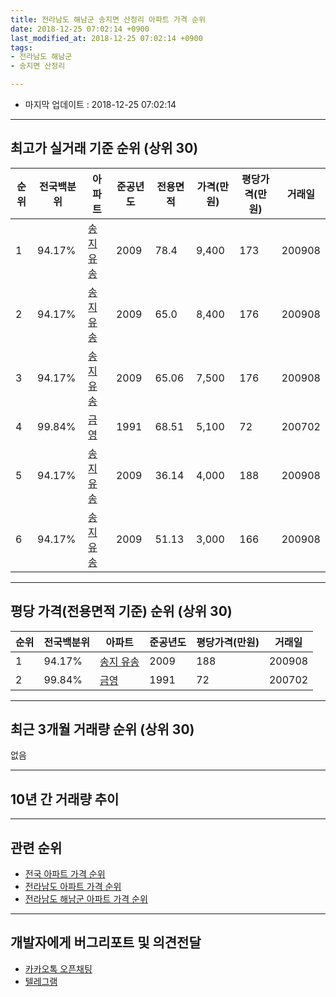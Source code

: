 ```yaml
---
title: 전라남도 해남군 송지면 산정리 아파트 가격 순위
date: 2018-12-25 07:02:14 +0900
last_modified_at: 2018-12-25 07:02:14 +0900
tags:
- 전라남도 해남군
- 송지면 산정리

---
```


* 마지막 업데이트 : 2018-12-25 07:02:14

---

## 최고가 실거래 기준 순위 (상위 30)


|순위|전국백분위|아파트|준공년도|전용면적|가격(만원)|평당가격(만원)|거래일|
|---|---|---|---|---|---|---|---|
|1|94.17%|[송지 유송](https://search.naver.com/search.naver?query=%EC%A0%84%EB%9D%BC%EB%82%A8%EB%8F%84+%ED%95%B4%EB%82%A8%EA%B5%B0+%EC%86%A1%EC%A7%80%EB%A9%B4+%EC%82%B0%EC%A0%95%EB%A6%AC+%EC%86%A1%EC%A7%80+%EC%9C%A0%EC%86%A1)|2009|78.4|9,400|173|200908|
|2|94.17%|[송지 유송](https://search.naver.com/search.naver?query=%EC%A0%84%EB%9D%BC%EB%82%A8%EB%8F%84+%ED%95%B4%EB%82%A8%EA%B5%B0+%EC%86%A1%EC%A7%80%EB%A9%B4+%EC%82%B0%EC%A0%95%EB%A6%AC+%EC%86%A1%EC%A7%80+%EC%9C%A0%EC%86%A1)|2009|65.0|8,400|176|200908|
|3|94.17%|[송지 유송](https://search.naver.com/search.naver?query=%EC%A0%84%EB%9D%BC%EB%82%A8%EB%8F%84+%ED%95%B4%EB%82%A8%EA%B5%B0+%EC%86%A1%EC%A7%80%EB%A9%B4+%EC%82%B0%EC%A0%95%EB%A6%AC+%EC%86%A1%EC%A7%80+%EC%9C%A0%EC%86%A1)|2009|65.06|7,500|176|200908|
|4|99.84%|[금영](https://search.naver.com/search.naver?query=%EC%A0%84%EB%9D%BC%EB%82%A8%EB%8F%84+%ED%95%B4%EB%82%A8%EA%B5%B0+%EC%86%A1%EC%A7%80%EB%A9%B4+%EC%82%B0%EC%A0%95%EB%A6%AC+%EA%B8%88%EC%98%81)|1991|68.51|5,100|72|200702|
|5|94.17%|[송지 유송](https://search.naver.com/search.naver?query=%EC%A0%84%EB%9D%BC%EB%82%A8%EB%8F%84+%ED%95%B4%EB%82%A8%EA%B5%B0+%EC%86%A1%EC%A7%80%EB%A9%B4+%EC%82%B0%EC%A0%95%EB%A6%AC+%EC%86%A1%EC%A7%80+%EC%9C%A0%EC%86%A1)|2009|36.14|4,000|188|200908|
|6|94.17%|[송지 유송](https://search.naver.com/search.naver?query=%EC%A0%84%EB%9D%BC%EB%82%A8%EB%8F%84+%ED%95%B4%EB%82%A8%EA%B5%B0+%EC%86%A1%EC%A7%80%EB%A9%B4+%EC%82%B0%EC%A0%95%EB%A6%AC+%EC%86%A1%EC%A7%80+%EC%9C%A0%EC%86%A1)|2009|51.13|3,000|166|200908|


---

## 평당 가격(전용면적 기준) 순위 (상위 30)


|순위|전국백분위|아파트|준공년도|평당가격(만원)|거래일|
|---|---|---|---|---|---|
|1|94.17%|[송지 유송](https://search.naver.com/search.naver?query=%EC%A0%84%EB%9D%BC%EB%82%A8%EB%8F%84+%ED%95%B4%EB%82%A8%EA%B5%B0+%EC%86%A1%EC%A7%80%EB%A9%B4+%EC%82%B0%EC%A0%95%EB%A6%AC+%EC%86%A1%EC%A7%80+%EC%9C%A0%EC%86%A1)|2009|188|200908|
|2|99.84%|[금영](https://search.naver.com/search.naver?query=%EC%A0%84%EB%9D%BC%EB%82%A8%EB%8F%84+%ED%95%B4%EB%82%A8%EA%B5%B0+%EC%86%A1%EC%A7%80%EB%A9%B4+%EC%82%B0%EC%A0%95%EB%A6%AC+%EA%B8%88%EC%98%81)|1991|72|200702|


---

## 최근 3개월 거래량 순위 (상위 30)

없음

---

## 10년 간 거래량 추이


<div style="width:100%;">
    <canvas id="deal_progress" height="250"></canvas>
</div>

<script>
new Chart(document.getElementById("deal_progress"), {
    type: 'line',
    data: {
        labels: ['200812','200901','200902','200903','200904','200905','200906','200907','200908','200909','200910','200911','200912','201001','201002','201003','201004','201005','201006','201007','201008','201009','201010','201011','201012','201101','201102','201103','201104','201105','201106','201107','201108','201109','201110','201111','201112','201201','201202','201203','201204','201205','201206','201207','201208','201209','201210','201211','201212','201301','201302','201303','201304','201305','201306','201307','201308','201309','201310','201311','201312','201401','201402','201403','201404','201405','201406','201407','201408','201409','201410','201411','201412','201501','201502','201503','201504','201505','201506','201507','201508','201509','201510','201511','201512','201601','201602','201603','201604','201605','201606','201607','201608','201609','201610','201611','201612','201701','201702','201703','201704','201705','201706','201707','201708','201709','201710','201711','201712','201801','201802','201803','201804','201805','201806','201807','201808','201809','201810','201811','201812'],
        datasets: [{
            label: '실거래 수',
            pointRadius: 1,
            data: [0, 1, 0, 1, 0, 0, 0, 0, 37, 0, 0, 0, 3, 1, 1, 0, 7, 0, 0, 0, 2, 0, 0, 0, 0, 0, 0, 0, 0, 0, 0, 0, 1, 0, 1, 1, 0, 0, 0, 1, 0, 0, 1, 1, 0, 1, 0, 2, 0, 0, 1, 1, 1, 1, 1, 0, 1, 1, 1, 1, 0, 0, 1, 1, 0, 1, 0, 0, 1, 1, 11, 0, 0, 0, 0, 0, 0, 0, 0, 2, 2, 1, 0, 0, 0, 0, 0, 1, 2, 1, 0, 0, 0, 1, 1, 0, 0, 0, 0, 0, 0, 0, 1, 0, 0, 0, 0, 0, 0, 1, 1, 0, 0, 0, 0, 0, 0, 0, 0, 0, 0],
            borderColor: "rgba(255, 201, 14, 1)",
            backgroundColor: "rgba(255, 201, 14, 0.5)",
            fill: true,
        }]
    },
    options: {
        responsive: true,
        title: {
            display: true,
            text: '10년간 거래량 추이'
        },
        tooltips: {
            mode: 'index',
            intersect: false,
        },
        hover: {
            mode: 'nearest',
            intersect: true
        },
        scales: {
            xAxes: [{
                display: true,
                scaleLabel: {
                    display: true,
                    labelString: '년/월'
                }
            }],
            yAxes: [{
                display: true,
                ticks: {
                    suggestedMin: 0,
                },
                scaleLabel: {
                    display: true,
                    labelString: '실거래 수'
                }
            }]
        }
    }
});

</script>


---

## 관련 순위

- [전국 아파트 가격 순위](https://inasie.github.io/apt-ranking/전국)
- [전라남도 아파트 가격 순위](https://inasie.github.io/apt-ranking/전라남도)
- [전라남도 해남군 아파트 가격 순위](https://inasie.github.io/apt-ranking/전라남도-해남군)


---

## 개발자에게 버그리포트 및 의견전달

- [카카오톡 오픈채팅](https://open.kakao.com/o/gLJUAP4)
- [텔레그램](https://t.me/inasie)

